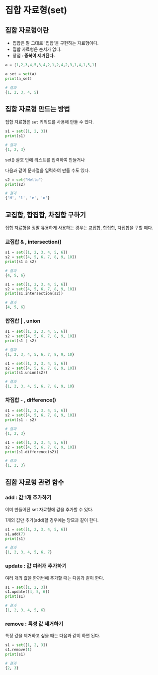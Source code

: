 # 집합 자료형(set)
## 집합 자료형이란
- 집합은 말 그대로 '집합'을 구현하는 자료형이다. 
- 집합 자료형은 순서가 없다.
- 장점 : **중복이 제거된다.**
```python
a = [1,2,3,4,5,3,4,2,1,2,4,2,3,1,4,1,5,1]

a_set = set(a)
print(a_set)

# 결과
{1, 2, 3, 4, 5}
```

## 집합 자료형 만드는 방법
집합 자료형은 ```set``` 키워드를 사용해 만들 수 있다.
```python
s1 = set([1, 2, 3])
print(s1)

# 결과
{1, 2, 3}
```

set() 괄호 안에 리스트를 입력하여 만들거나 

다음과 같이 문자열을 입력하여 만들 수도 있다.
```python
s2 = set("Hello")
print(s2)

# 결과
{'H', 'l', 'e', 'o'}
```

## 교집합, 합집합, 차집합 구하기
집합 자료형을 정말 유용하게 사용하는 경우는 교집합, 합집합, 차집합을 구할 때다.

### 교집합 & , intersection()
```python
s1 = set([1, 2, 3, 4, 5, 6])
s2 = set([4, 5, 6, 7, 8, 9, 10])
print(s1 & s2)

# 결과
{4, 5, 6}

s1 = set([1, 2, 3, 4, 5, 6])
s2 = set([4, 5, 6, 7, 8, 9, 10])
print(s1.intersection(s2))

# 결과
{4, 5, 6}
```

### 합집합 | , union
```python
s1 = set([1, 2, 3, 4, 5, 6])
s2 = set([4, 5, 6, 7, 8, 9, 10])
print(s1 | s2)

# 결과
{1, 2, 3, 4, 5, 6, 7, 8, 9, 10}

s1 = set([1, 2, 3, 4, 5, 6])
s2 = set([4, 5, 6, 7, 8, 9, 10])
print(s1.union(s2))

# 결과
{1, 2, 3, 4, 5, 6, 7, 8, 9, 10}
```

### 차집합 - , difference()
```python
s1 = set([1, 2, 3, 4, 5, 6])
s2 = set([4, 5, 6, 7, 8, 9, 10])
print(s1 - s2)

# 결과
{1, 2, 3}

s1 = set([1, 2, 3, 4, 5, 6])
s2 = set([4, 5, 6, 7, 8, 9, 10])
print(s1.difference(s2))

# 결과
{1, 2, 3}
```

## 집합 자료형 관련 함수
### add : 값 1개 추가하기
이미 만들어진 set 자료형에 값을 추가할 수 있다.

1개의 값만 추가(add)할 경우에는 당므과 같이 한다.
```python
s1 = set([1, 2, 3, 4, 5, 6])
s1.add(7)
print(s1)

# 결과
{1, 2, 3, 4, 5, 6, 7}
```

### update : 값 여러개 추가하기
여러 개의 값을 한꺼번에 추가할 때는 다음과 같이 한다.
```python
s1 = set([1, 2, 3])
s1.update([4, 5, 6])
print(s1)

# 결과
{1, 2, 3, 4, 5, 6}
```

### remove : 특정 값 제거하기
특정 값을 제거하고 싶을 때는 다음과 같이 하면 된다.
```python
s1 = set([1, 2, 3])
s1.remove(1)
print(s1)

# 결과
{2, 3}
```